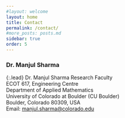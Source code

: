 ```yaml
---
#layout: welcome
layout: home
title: Contact
permalink: /contact/
#more_posts: posts.md
sidebar: true
order: 5
---
```


### Dr. Manjul Sharma
{:.lead} Dr. Manjul Sharma
Research Faculty
<br/>
ECOT 617, Engineering Centre
<br/>
Department of Applied Mathematics
<br/>
University of Colorado at Boulder (CU Boulder)
<br/>
Boulder, Colorado 80309, USA
<br/>
Email: manjul.sharma@colorado.edu
